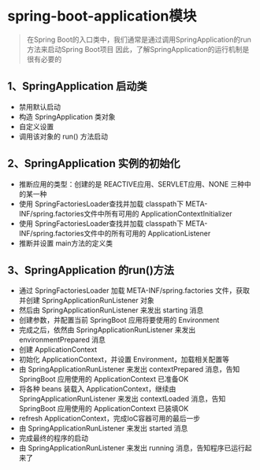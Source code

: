 # spring-boot-application模块
> 在Spring Boot的入口类中，我们通常是通过调用SpringApplication的run方法来启动Spring Boot项目
> 因此，了解SpringApplication的运行机制是很有必要的
>
## 1、SpringApplication 启动类
- 禁用默认启动
- 构造 SpringApplication 类对象
- 自定义设置
- 调用该对象的 run() 方法启动

## 2、SpringApplication 实例的初始化
- 推断应用的类型：创建的是 REACTIVE应用、SERVLET应用、NONE 三种中的某一种
- 使用 SpringFactoriesLoader查找并加载 classpath下 META-INF/spring.factories文件中所有可用的 ApplicationContextInitializer
- 使用 SpringFactoriesLoader查找并加载 classpath下 META-INF/spring.factories文件中的所有可用的 ApplicationListener
- 推断并设置 main方法的定义类

## 3、SpringApplication 的run()方法
- 通过 SpringFactoriesLoader 加载 META-INF/spring.factories 文件，获取并创建 SpringApplicationRunListener 对象
- 然后由 SpringApplicationRunListener 来发出 starting 消息
- 创建参数，并配置当前 SpringBoot 应用将要使用的 Environment
- 完成之后，依然由 SpringApplicationRunListener 来发出 environmentPrepared 消息
- 创建 ApplicationContext
- 初始化 ApplicationContext，并设置 Environment，加载相关配置等
- 由 SpringApplicationRunListener 来发出 contextPrepared 消息，告知SpringBoot 应用使用的 ApplicationContext 已准备OK
- 将各种 beans 装载入 ApplicationContext，继续由 SpringApplicationRunListener 来发出 contextLoaded 消息，告知 SpringBoot 应用使用的 ApplicationContext 已装填OK
- refresh ApplicationContext，完成IoC容器可用的最后一步
- 由 SpringApplicationRunListener 来发出 started 消息
- 完成最终的程序的启动
- 由 SpringApplicationRunListener 来发出 running 消息，告知程序已运行起来了

